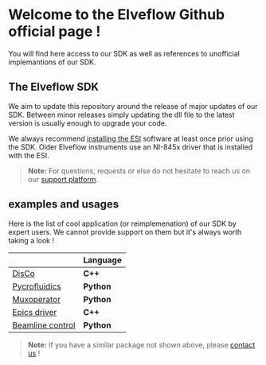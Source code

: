# Welcome to the Elveflow Github official page !

You will find here access to our SDK as well as references to unofficial implemantions of our SDK.

## The Elveflow SDK

We aim to update this repository around the release of major updates of our SDK. Between minor releases simply updating the dll file to the latest version is usually enough to upgrade your code.

We always recommend [installing the ESI](https://www.elveflow.com/microfluidic-products/microfluidics-software/elveflow-software-sdk/) software at least once prior using the SDK. Older Elveflow instruments use an NI-845x driver that is installed with the ESI.  

> **Note:** For questions, requests or else do not hesitate to reach us on our [support platform](https://support.elveflow.com/support/tickets/new). 

## examples and usages

Here is the list of cool application (or reimplemenation) of our SDK by expert users. We cannot provide support on them but it's always worth taking a look !

|                |Language                       |
|----------------|-------------------------------|
|[DisCo](https://github.com/DeplanckeLab/DisCo_source)            |**C++**                        |
|[Pycrofluidics](https://github.com/WetenSchaap/pycrofluidics/)    |**Python**                     |
|[Muxoperator](https://github.com/johnpcooper/muxoperator)    |**Python**                     |
|[Epics driver](https://github.com/oksanagit/elveFlow)    |**C++**                     |
|[Beamline control](https://github.com/biocatiit/beamline-control-user)  |**Python**                     |



> **Note:** If you have a similar package not shown above, please [contact us](https://support.elveflow.com/support/tickets/new) ! 
